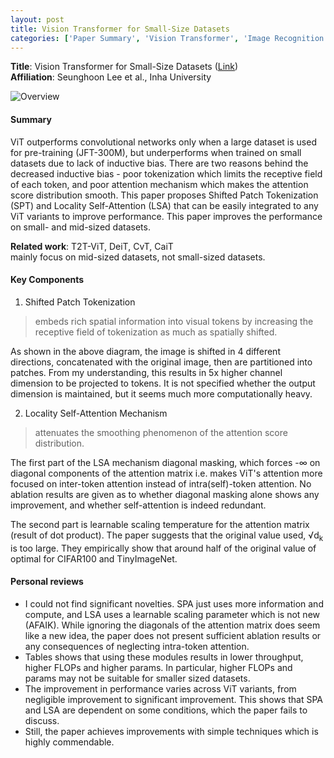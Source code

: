 ```yaml
---
layout: post
title: Vision Transformer for Small-Size Datasets
categories: ['Paper Summary', 'Vision Transformer', 'Image Recognition']
---
```


**Title**: Vision Transformer for Small-Size Datasets ([Link](https://arxiv.org/pdf/2112.13492v1.pdf)) \
**Affiliation**: Seunghoon Lee et al., Inha University

![Overview](https://gcdn.pbrd.co/images/kD30VAjpBDSM.png?o=1)

#### Summary

ViT outperforms convolutional networks only when a large dataset is used for pre-training (JFT-300M), but underperforms when trained on small datasets due to lack of inductive bias. There are two reasons behind the decreased inductive bias - poor tokenization which limits the receptive field of each token, and poor attention mechanism which makes the attention score distribution smooth. This paper proposes Shifted Patch Tokenization (SPT) and Locality Self-Attention (LSA) that can be easily integrated to any ViT variants to improve performance. This paper improves the performance on small- and mid-sized datasets.

**Related work**: T2T-ViT, DeiT, CvT, CaiT \
mainly focus on mid-sized datasets, not small-sized datasets.

#### Key Components

1. Shifted Patch Tokenization


> embeds rich spatial information into visual tokens by increasing the receptive field of tokenization as much as spatially shifted.


As shown in the above diagram, the image is shifted in 4 different directions, concatenated with the original image, then are partitioned into patches. From my understanding, this results in 5x higher channel dimension to be projected to tokens. It is not specified whether the output dimension is maintained, but it seems much more computationally heavy. 

2. Locality Self-Attention Mechanism

> attenuates the smoothing phenomenon of the attention score distribution.

The first part of the LSA mechanism diagonal masking, which forces -&#8734; on diagonal components of the attention matrix i.e. makes ViT's attention more focused on inter-token attention instead of intra(self)-token attention. No ablation results are given as to whether diagonal masking alone shows any improvement, and whether self-attention is indeed redundant.

The second part is learnable scaling temperature for the attention matrix (result of dot product). The paper suggests that the original value used, &#8730;d<sub>k</sub> is too large. They empirically show that around half of the original value of optimal for CIFAR100 and TinyImageNet.

#### Personal reviews
* I could not find significant novelties. SPA just uses more information and compute, and LSA uses a learnable scaling parameter which is not new (AFAIK). While ignoring the diagonals of the attention matrix does seem like a new idea, the paper does not present sufficient ablation results or any consequences of neglecting intra-token attention. 
* Tables shows that using these modules results in lower throughput, higher FLOPs and higher params. In particular, higher FLOPs and params may not be suitable for smaller sized datasets.
* The improvement in performance varies across ViT variants, from negligible improvement to significant improvement. This shows that SPA and LSA are dependent on some conditions, which the paper fails to discuss.
* Still, the paper achieves improvements with simple techniques which is highly commendable.
